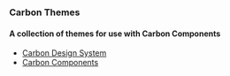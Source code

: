 ### Carbon Themes

#### A collection of themes for use with Carbon Components
- [Carbon Design System](http://www.carbondesignsystem.com/)
- [Carbon Components](https://github.com/carbon-design-system/carbon-components)

